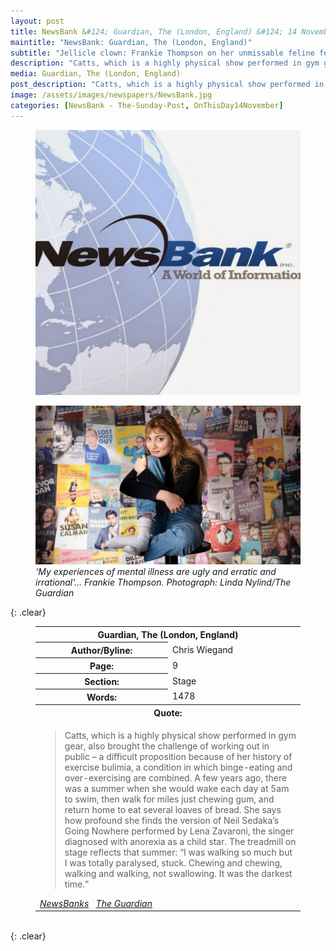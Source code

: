 ```yaml
---
layout: post
title: NewsBank &#124; Guardian, The (London, England) &#124; 14 November 2020
maintitle: "NewsBank: Guardian, The (London, England)"
subtitle: "Jellicle clown: Frankie Thompson on her unmissable feline fever dream Catts - Her cat-tastic stage show is a riff on Andrew Lloyd Webber’s musical that swerves into emotionally raw territory. The Edinburgh fringe sensation talks about trauma, taboos and the importance of being disgusting"
description: "Catts, which is a highly physical show performed in gym gear, also brought the challenge of working out in public – a difficult proposition because of her history of exercise bulimia, a condition in which binge-eating and over-exercising are combined. A few years ago, there was a summer when she would wake each day at 5am to swim, then walk for miles just chewing gum, and return home to eat several loaves of bread. She says how profound she finds the version of Neil Sedaka’s Going Nowhere performed by Lena Zavaroni, the singer diagnosed with anorexia as a child star. The treadmill on stage reflects that summer: “I was walking so much but I was totally paralysed, stuck. Chewing and chewing, walking and walking, not swallowing. It was the darkest time.”"
media: Guardian, The (London, England)
post_description: "Catts, which is a highly physical show performed in gym gear, also brought the challenge of working out in public – a difficult proposition because of her history of exercise bulimia, a condition in which binge-eating and over-exercising are combined. A few years ago, there was a summer when she would wake each day at 5am to swim, then walk for miles just chewing gum, and return home to eat several loaves of bread. She says how profound she finds the version of Neil Sedaka’s Going Nowhere performed by Lena Zavaroni, the singer diagnosed with anorexia as a child star. The treadmill on stage reflects that summer: “I was walking so much but I was totally paralysed, stuck. Chewing and chewing, walking and walking, not swallowing. It was the darkest time.”"
image: /assets/images/newspapers/NewsBank.jpg
categories: [NewsBank - The-Sunday-Post, OnThisDay14November]
---
```


<figure class="fig1">
<img src="/assets/images/newspapers/NewsBank.jpg" class="full-width"/>
</figure>

<figure class="fig2">
<img src="/assets/images/newspapers/the-guardian-Frankie-Thompson.jpg" class="full-width"/>
<cite>‘My experiences of mental illness are ugly and erratic and irrational’… Frankie Thompson. Photograph: Linda Nylind/The Guardian</cite>
</figure>

{: .clear}

<figure class="fig3">
<table>
<tr>
<th colspan="2">Guardian, The (London, England)</th>
</tr>
<tr>
<th style="width:50%;">Author/Byline:</th><td style="width:50%;">Chris Wiegand</td>
</tr>
<tr>
<th>Page:</th><td>9</td>
</tr>
<tr>
<th>Section:</th><td>Stage</td>
</tr>
<tr>
<th>Words:</th><td>1478</td>
</tr>
<tr>
<th colspan="2">Quote:</th>
</tr>
<tr>
<td colspan="2">
<blockquote>
<p>Catts, which is a highly physical show performed in gym gear, also brought the challenge of working out in public – a difficult proposition because of her history of exercise bulimia, a condition in which binge-eating and over-exercising are combined. A few years ago, there was a summer when she would wake each day at 5am to swim, then walk for miles just chewing gum, and return home to eat several loaves of bread. She says how profound she finds the version of Neil Sedaka’s Going Nowhere performed by Lena Zavaroni, the singer diagnosed with anorexia as a child star. The treadmill on stage reflects that summer: “I was walking so much but I was totally paralysed, stuck. Chewing and chewing, walking and walking, not swallowing. It was the darkest time.”</p></blockquote>
<cite><a class="external-link" href="https://infoweb.newsbank.com/apps/news/openurl?ctx_ver=z39.88-2004&rft_id=info%3Asid/infoweb.newsbank.com&svc_dat=UKNB&req_dat=55CA6C602C984FD8A3DCC6AF6BF4AE70&rft_val_format=info%3Aofi/fmt%3Akev%3Amtx%3Actx&rft_dat=document_id%3Anews%252F18DCA1EBB571F9F0">NewsBanks</a> &nbsp; <a class="external-link" href="https://www.theguardian.com/stage/2022/nov/14/frankie-thompson-catts#:~:text=Nowhere%20performed%20by-,Lena%20Zavaroni,-%2C%20the%20singer%20diagnosed">The Guardian</a></cite>
</td>
</tr>
</table>
</figure>

<br />{: .clear}

